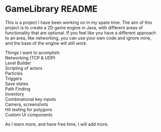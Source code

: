 # GameLibrary README

This is a project I have been working on in my spare time.
The aim of this project is to create a 2D game engine in Java, with different areas of functionality that are optional.
If you feel like you have a different approach to an area, like networking, you can use your own code and ignore mine, and the base of the engine will still work.

Things I want to acomplish:  
Networking (TCP & UDP)  
Level Builder  
Scripting of actors  
Particles  
Triggers  
Save states  
Path Finding  
Inventory  
Combinational key inputs  
Camera, screenshots  
Hit testing for polygons  
Custom UI components  
  
As I learn more, and have free time, I will add more.
